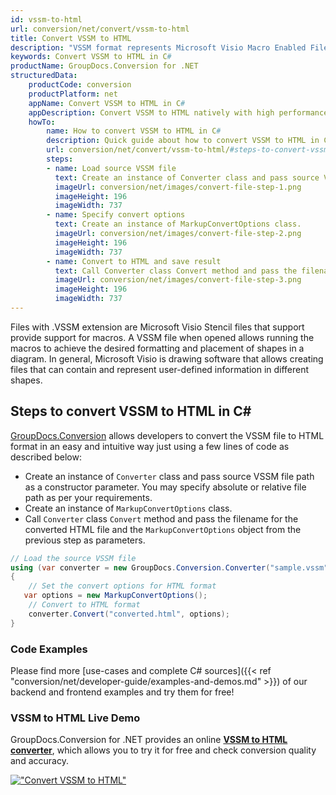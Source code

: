 ```yaml
---
id: vssm-to-html
url: conversion/net/convert/vssm-to-html
title: Convert VSSM to HTML
description: "VSSM format represents Microsoft Visio Macro Enabled File Format with .vssm extension. Learn how to convert VSSM to HTML file programmatically in C# language using GroupDocs.Conversion for .NET library."
keywords: Convert VSSM to HTML in C#
productName: GroupDocs.Conversion for .NET
structuredData:
    productCode: conversion
    productPlatform: net
    appName: Convert VSSM to HTML in C#
    appDescription: Convert VSSM to HTML natively with high performance using C# language and server side GroupDocs.Conversion for .NET APIs, without the use of any software like Microsoft or Open Office.
    howTo:
        name: How to convert VSSM to HTML in C# 
        description: Quick guide about how to convert VSSM to HTML in C# with high performance and accuracy.
        url: conversion/net/convert/vssm-to-html/#steps-to-convert-vssm-to-html-in-c
        steps:
        - name: Load source VSSM file 
          text: Create an instance of Converter class and pass source VSSM file path as a constructor parameter. You may specify absolute or relative file path as per your requirements. 
          imageUrl: conversion/net/images/convert-file-step-1.png
          imageHeight: 196
          imageWidth: 737
        - name: Specify convert options 
          text: Create an instance of MarkupConvertOptions class.
          imageUrl: conversion/net/images/convert-file-step-2.png
          imageHeight: 196
          imageWidth: 737
        - name: Convert to HTML and save result 
          text: Call Converter class Convert method and pass the filename for the converted HTML file and the MarkupConvertOptions object from the previous step as parameters.
          imageUrl: conversion/net/images/convert-file-step-3.png
          imageHeight: 196
          imageWidth: 737
---
```


Files with .VSSM extension are Microsoft Visio Stencil files that support provide support for macros. A VSSM file when opened allows running the macros to achieve the desired formatting and placement of shapes in a diagram. In general, Microsoft Visio is drawing software that allows creating files that can contain and represent user-defined information in different shapes.

## Steps to convert VSSM to HTML in C#

[GroupDocs.Conversion](https://products.groupdocs.com/conversion/net) allows developers to convert the VSSM file to HTML format in an easy and intuitive way just using a few lines of code as described below:

* Create an instance of `Converter` class and pass source VSSM file path as a constructor parameter. You may specify absolute or relative file path as per your requirements. 
* Create an instance of `MarkupConvertOptions` class.
* Call `Converter` class `Convert` method and pass the filename for the converted HTML file and the `MarkupConvertOptions` object from the previous step as parameters.

```csharp
// Load the source VSSM file
using (var converter = new GroupDocs.Conversion.Converter("sample.vssm"))
{
    // Set the convert options for HTML format
   var options = new MarkupConvertOptions();
    // Convert to HTML format
    converter.Convert("converted.html", options);
}
```

### Code Examples

Please find more [use-cases and complete C# sources]({{< ref "conversion/net/developer-guide/examples-and-demos.md" >}}) of our backend and frontend examples and try them for free!

### VSSM to HTML Live Demo

GroupDocs.Conversion for .NET provides an online [**VSSM to HTML converter**](https://products.groupdocs.app/conversion/vssm-to-html), which allows you to try it for free and check conversion quality and accuracy.

[!["Convert VSSM to HTML"](conversion/net/images/convert-to-html/convert-vssm-to-html.png)](https://products.groupdocs.app/conversion/vssm-to-html)